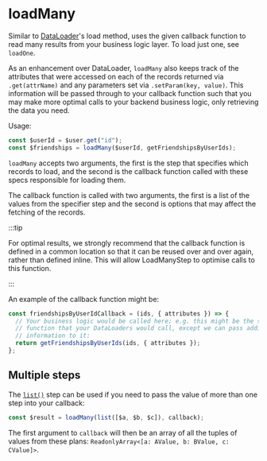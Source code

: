 # loadMany

Similar to [DataLoader][]'s load method, uses the given callback function to
read many results from your business logic layer. To load just one, see
`loadOne`.

As an enhancement over DataLoader, `loadMany` also keeps track of the
attributes that were accessed on each of the records returned via
`.get(attrName)` and any parameters set via `.setParam(key, value)`. This
information will be passed through to your callback function such that you may
make more optimal calls to your backend business logic, only retrieving the
data you need.

Usage:

```ts
const $userId = $user.get("id");
const $friendships = loadMany($userId, getFriendshipsByUserIds);
```

`loadMany` accepts two arguments, the first is the step that specifies which
records to load, and the second is the callback function called with these specs
responsible for loading them.

The callback function is called with two arguments, the first is a list of the
values from the specifier step and the second is options that may affect the
fetching of the records.

:::tip

For optimal results, we strongly recommend that the callback function is defined
in a common location so that it can be reused over and over again, rather than
defined inline. This will allow LoadManyStep to optimise calls to this function.

:::

An example of the callback function might be:

```ts
const friendshipsByUserIdCallback = (ids, { attributes }) => {
  // Your business logic would be called here; e.g. this might be the same
  // function that your DataLoaders would call, except we can pass additional
  // information to it:
  return getFriendshipsByUserIds(ids, { attributes });
};
```

[dataloader]: https://github.com/graphql/dataloader

## Multiple steps

The [`list()`](./list) step can be used if you need to pass the value of more
than one step into your callback:

```ts
const $result = loadMany(list([$a, $b, $c]), callback);
```

The first argument to `callback` will then be an array of all the tuples of
values from these plans: `ReadonlyArray<[a: AValue, b: BValue, c: CValue]>`.
